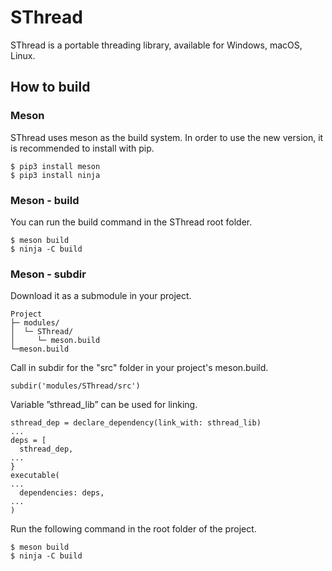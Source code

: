 # SThread

SThread is a portable threading library, available for Windows, macOS, Linux.

## How to build

### Meson

SThread uses meson as the build system.
In order to use the new version, it is recommended to install with pip.

```
$ pip3 install meson
$ pip3 install ninja
```

### Meson - build

You can run the build command in the SThread root folder.

```
$ meson build
$ ninja -C build
```

### Meson - subdir

Download it as a submodule in your project.

```
Project
├─ modules/
│  └─ SThread/
│     └─ meson.build
└─meson.build
```

Call in subdir for the "src" folder in your project's meson.build.

```
subdir('modules/SThread/src')
```

Variable ”sthread_lib” can be used for linking.

```
sthread_dep = declare_dependency(link_with: sthread_lib)
...
deps = [
  sthread_dep,
...
}
executable(
...
  dependencies: deps,
...
)
```

Run the following command in the root folder of the project.

```
$ meson build
$ ninja -C build
```
